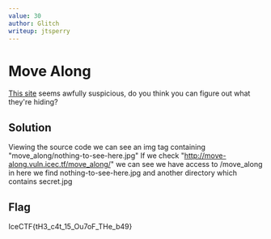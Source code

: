 ```yaml
---
value: 30
author: Glitch
writeup: jtsperry
---
```


# Move Along

  [This site](http://move-along.vuln.icec.tf/) seems awfully suspicious, do you think you can figure out what they're hiding? 

## Solution

Viewing the source code we can see an img tag containing "move_along/nothing-to-see-here.jpg"
If we check "http://move-along.vuln.icec.tf/move_along/"
we can see we have access to /move_along in here we find nothing-to-see-here.jpg and another directory which contains secret.jpg

## Flag

IceCTF{tH3_c4t_15_Ou7oF_THe_b49}
